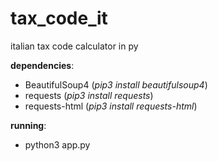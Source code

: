 # tax_code_it
italian tax code calculator in py 

**dependencies**: 
- BeautifulSoup4 (*pip3 install beautifulsoup4*)
- requests (*pip3 install requests*)
- requests-html (*pip3 install requests-html*)

**running**:
- python3 app.py
